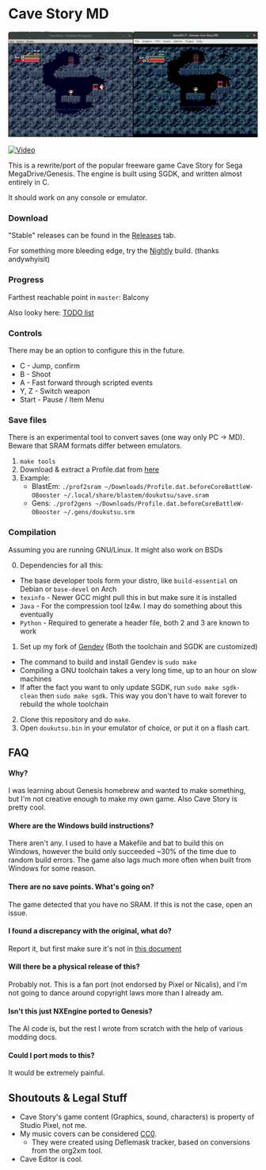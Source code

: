 # Cave Story MD
![Screenshot](doc/ss01.png)

[![Video](http://img.youtube.com/vi/aZU133ekDVk/0.jpg)](http://www.youtube.com/watch?v=aZU133ekDVk)

This is a rewrite/port of the popular freeware game Cave Story for Sega MegaDrive/Genesis.
The engine is built using SGDK, and written almost entirely in C.

It should work on any console or emulator.

### Download
"Stable" releases can be found in the [Releases](https://github.com/andwn/cave-story-md/releases) tab.

For something more bleeding edge, try the [Nightly](http://www.cavestory.org/md/nightly.zip) build. (thanks andywhyisit)

### Progress
Farthest reachable point in `master`: Balcony

Also looky here: [TODO list](doc/TODO.md)

### Controls
There may be an option to configure this in the future.

- C - Jump, confirm
- B - Shoot
- A - Fast forward through scripted events
- Y, Z - Switch weapon
- Start - Pause / Item Menu

### Save files
There is an experimental tool to convert saves (one way only PC -> MD).
Beware that SRAM formats differ between emulators.

1. `make tools`
2. Download & extract a Profile.dat from [here](http://www.cavestory.org/download/saves.php)
3. Example:
   - BlastEm: `./prof2sram ~/Downloads/Profile.dat.beforeCoreBattleW-OBooster ~/.local/share/blastem/doukutsu/save.sram`
   - Gens: `./prof2gens ~/Downloads/Profile.dat.beforeCoreBattleW-OBooster ~/.gens/doukutsu.srm`

### Compilation
Assuming you are running GNU/Linux. It might also work on BSDs

0. Dependencies for all this:
  - The base developer tools form your distro, like `build-essential` on Debian or `base-devel` on Arch
  - `texinfo` - Newer GCC might pull this in but make sure it is installed
  - `Java` - For the compression tool lz4w. I may do something about this eventually
  - `Python` - Required to generate a header file, both 2 and 3 are known to work
1. Set up my fork of [Gendev](https://github.com/andwn/gendev.git) (Both the toolchain and SGDK are customized)
  - The command to build and install Gendev is `sudo make`
  - Compiling a GNU toolchain takes a very long time, up to an hour on slow machines
  - If after the fact you want to only update SGDK, run `sudo make sgdk-clean` then `sudo make sgdk`. This way you don't have to wait forever to rebuild the whole toolchain
2. Clone this repository and do `make`.
3. Open `doukutsu.bin` in your emulator of choice, or put it on a flash cart.

## FAQ
#### Why?
I was learning about Genesis homebrew and wanted to make something, but I'm not creative enough 
to make my own game. Also Cave Story is pretty cool.

#### Where are the Windows build instructions?
There aren't any. I used to have a Makefile and bat to build this on Windows, 
however the build only succeeded ~30% of the time due to random build errors. 
The game also lags much more often when built from Windows for some reason.

#### There are no save points. What's going on?
The game detected that you have no SRAM. If this is not the case, open an issue.

#### I found a discrepancy with the original, what do?
Report it, but first make sure it's not in [this document](doc/DIFFERENCES.md)

#### Will there be a physical release of this?
Probably not. This is a fan port (not endorsed by Pixel or Nicalis), 
and I'm not going to dance around copyright laws more than I already am.

#### Isn't this just NXEngine ported to Genesis?
The AI code is, but the rest I wrote from scratch with the help of various modding docs.

#### Could I port mods to this?
It would be extremely painful.

## Shoutouts & Legal Stuff
- Cave Story's game content (Graphics, sound, characters) is property of Studio Pixel, not me.
- My music covers can be considered [CC0](https://creativecommons.org/publicdomain/zero/1.0/).
  - They were created using Deflemask tracker, based on conversions from the org2xm tool.
- Cave Editor is cool.
